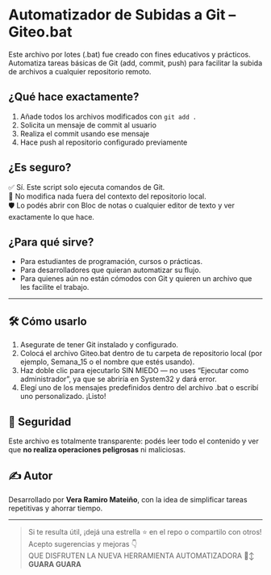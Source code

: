# Automatizador de Subidas a Git – Giteo.bat

Este archivo por lotes (.bat) fue creado con fines educativos y prácticos. Automatiza tareas básicas de Git (add, commit, push) para facilitar la subida de archivos a cualquier repositorio remoto.

## ¿Qué hace exactamente?

1. Añade todos los archivos modificados con `git add .`
2. Solicita un mensaje de commit al usuario
3. Realiza el commit usando ese mensaje
4. Hace push al repositorio configurado previamente

## ¿Es seguro?

✅ Sí. Este script solo ejecuta comandos de Git.  
🚫 No modifica nada fuera del contexto del repositorio local.  
🛡️ Lo podés abrir con Bloc de notas o cualquier editor de texto y ver exactamente lo que hace.

## ¿Para qué sirve?

- Para estudiantes de programación, cursos o prácticas.
- Para desarrolladores que quieran automatizar su flujo.
- Para quienes aún no están cómodos con Git y quieren un archivo que les facilite el trabajo.

---
## 🛠 Cómo usarlo

1. Asegurate de tener Git instalado y configurado.
2. Colocá el archivo Giteo.bat dentro de tu carpeta de repositorio local (por ejemplo, Semana_15 o el nombre que estés usando).
3. Haz doble clic para ejecutarlo SIN MIEDO — no uses “Ejecutar como administrador”, ya que se abriría en System32 y dará error.
4. Elegí uno de los mensajes predefinidos dentro del archivo .bat o escribí uno personalizado. ¡Listo!

## 🔐 Seguridad

Este archivo es totalmente transparente: podés leer todo el contenido y ver que **no realiza operaciones peligrosas** ni maliciosas.

## ✍️ Autor

Desarrollado por **Vera Ramiro Mateiño**, con la idea de simplificar tareas repetitivas y ahorrar tiempo.

---

> Si te resulta útil, ¡dejá una estrella ⭐ en el repo o compartilo con otros!  
> Acepto sugerencias y mejoras 👇  
> QUE DISFRUTEN LA NUEVA HERRAMIENTA AUTOMATIZADORA 🙂‍↕️  
**GUARA GUARA**
